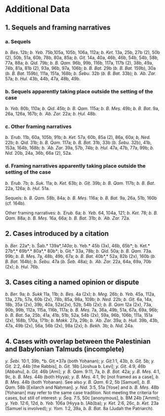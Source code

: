 # Additional Data

## 1. Sequels and framing narratives

### a. Sequels

*b. Beṣ.* 12b; *b. Yeb.* 75b,105a, 105b, 106a, 112a; *b. Ket.* 13a, 25b, 27b (2), 50b (2), 50b, 51a, 60b, 78b, 80a, 85a; *b. Giṭ.* 14a, 40a, 46b, 46b, 54b, 54b, 58b, 77a, 88a; *b. Qid.* 79b; *b. B. Qam.* 96b, 99b, 116b, 117a, 117b (2), 38b, 49a, 74b, 81a, 81b (2), 93a, 96b, 97a, 106b; *b. B. Bat.* 29b (*b. B. Bat.* 159b), 30a (*b. B. Bat.* 159b), 111a, 151a, 168b; *b. Šebu*. 32b (*b. B. Bat.* 33b); *b. ʿAb. Zar.* 57a; *b. Ḥul.* 43b, 44b, 47a, 48b, 49b.

### b. Sequels apparently taking place outside the setting of the case

*b. Yeb.* 80b, 110a; *b. Qid*. 45b; *b. B. Qam.* 115a; *b. B. Meṣ.* 49b; *b. B. Bat*. 9a, 26a, 126a, 167b; *b. ʿAb. Zar.* 22a; *b. Ḥul.* 48b.

### c. Other framing narratives

*b. ʿErub.* 11b, 60a, 105b, 91b; *b. Ket.* 57a, 60b, 85a (2), 86a, 60a; *b, Ned.* 22b; *b. Qid.* 31b; *b. B. Qam.* 117a; *b. B. Bat.* 31b, 33b (*b. Šebu.* 32b), 41b, 153a, 164b, 168b; *b. ʿAb. Zar.* 39a, 57b, 74b; *b. Ḥul.* 47a, 47b, 77a, 99b; *b. Nid.* 20b, 24a, 36b, 66a (2), 52a.

### d. Framing narratives apparently taking place outside the setting of the case

*b.* *ʿErub.* 7b; *b. Suk.* 11a; *b. Ket.* 63b; *b. Giṭ*. 39b; *b. B. Qam.* 117b; *b. B. Bat*. 22a, 126a; *b. Ḥul.* 51a.

Sequels: *b. B. Qam.* 58b, 84a; *b. B. Meṣ.* 116a; *b. B. Bat.* 9a, 26a, 51b, 160b (cf. 164b).

Other framing narratives: *b. ʿErub.* 6a; *b. Yeb.* 64, 104a, 121; *b. Ket.* 78; *b. B. Qam.* 88a; *b. B. Meṣ.* 16a, 66a; *b. B. Bat.* 31b; *b. ʿAb. Zar.* 72a.

## 2. Cases introduced by a citation 

*b. Ber.* 22a*; b. Šab.* 139a*,*140a*; b. Yeb.* 45b (3x), 46b, 65b*; b. Ket.* 27b*,* 69b*.* 80a*,* 80b*; b. Giṭ.* 33a, 78b; *b. Qid.* 50a; *b. B. Qam.* 73a. 99b; *b. B. Me*ṣ. 7a, 48b, 49b, 67a; *b. B. Bat.* 40b*,* 52a, 82b (2x), 160b (*b. B. Bat.* 164b); *b. Šebu.* 47a (*b. Šeb.* 48a); *b. ʿAb. Zar.* 22a, 64a, 69a, 70b (2x); *b. Ḥul.* 76b.

## 3. Cases citing a named opinion or dispute

*b. Ber.* 9a; *b. Sukk* 11a, 11b; *b. Beṣ.* 4a (2x); *b. Meg.* 26b; *b. Yeb.* 45a, 112a, 13a, 27b, 57a, 60b (2x), 78b, 85a, 98a, 109b; *b. Ned.* 22b; *b. Giṭ.* 6a, 14a, 18b, 35a (2x), 39b, 40a, 52a(2x), 52b, 54b (2x); *b. B. Qam* 12a (2x), 73a, 90b, 99b, 112a, 115a, 116b, 117a; *b. B. Meṣ.* 7a, 36a, 49b, 51a, 67a, 69a, 96b; *b. B. Bat.* 5a, 25b, 41a, 41b, 51b, 52a, 54b (2x), 59a, 96b, 106b, 111a, 151a (2x), 168b, 170a, 171b; *b. Makk.* 27a, 29b; *b. ʿAb. Zar.* 39a; *b. Ḥull.* 39b, 43b, 47a, 49b (2x), 56a, 56b (2x), 98a (2x); *b. Bekh.* 3b; *b. Nid.* 24a.

## 4. Cases with overlap between the Palestinian and Babylonian Talmuds (incomplete)

*y. Šebi*. 10:1, 39b, *b. Giṭ.*37a (both Yoḥanan); *y. Giṭ*.1:1, 43b, *b. Giṭ.* 5b; *y. Giṭ.* 2:2, 44b \[the Rabbis\], *b. Giṭ.* 18b \[Joshua b. Levi\]; *y. Giṭ.* 4:9, 46b \[Abbahu\], *b. Giṭ.* 46b \[Ami\]; *y. B. Qam.* 9:11, 7a, *b. B. Bat.* 42a; *y. B. Meṣ*. 4:1, 9c, *b. B. Meṣ.* 44b (both Ḥiyya); *y. B. Meṣ*. 4:1, 9c \[not framed as a case\], *b. B. Meṣ.* 44b (both Yoḥanan). See also *y. B. Qam*. 6:2, 5b \[Samuel\], *b. B. Qam*. 58b \[Exilarch and Naḥman\]. *y. Nid.* 3:5, 51a \[Yose\] and *b. B. Meṣ.* 48b \[Yohanan\] may refer to the same case tradition. Not meeting the criteria for cases, but still of interest: *y. Šeq.* 7:5, 50c \[anonymous\], b. BM 24b \[ʾAmmi\]; *y. Yeb.* 12:6, 12d, *b. Yeb.* 106a (Ḥiyya b. \[Ab\]ba); *y. Ket.* 2:6, 26c, *b. Ket.* 23a (Samuel is involved); *y. Yom.* 1:2, 39a, *b. B. Bat.* 8a (Judah the Patriarch).
